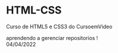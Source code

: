 # HTML-CSS
 Curso de HTML5 e CSS3 do CursoemVideo

 aprendendo a gerenciar repositorios !
 <br>
 04/04/2022
